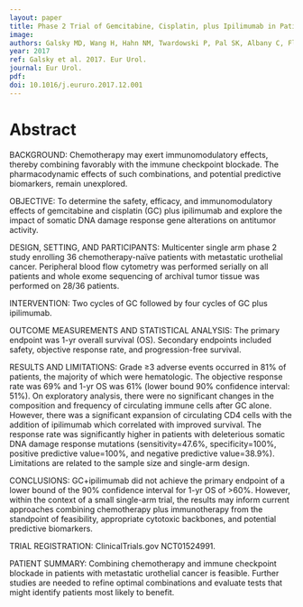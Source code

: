 ```yaml
---
layout: paper
title: Phase 2 Trial of Gemcitabine, Cisplatin, plus Ipilimumab in Patients with Metastatic Urothelial Cancer and Impact of DNA Damage Response Gene Mutations on Outcomes.
image: 
authors: Galsky MD, Wang H, Hahn NM, Twardowski P, Pal SK, Albany C, Fleming MT, Starodub A, Hauke RJ, Yu M, Zhao Q, Sonpavde G, Donovan MJ, Patel VG, Sfakianos JP, Domingo-Domenech J, Oh WK Akers N, Losic B, Gnjatic S, Schadt EE, Chen R, Kim-Schulze S, Bhardwaj N, Uzilov AV.
year: 2017
ref: Galsky et al. 2017. Eur Urol.
journal: Eur Urol.
pdf: 
doi: 10.1016/j.eururo.2017.12.001 
---
```


# Abstract

BACKGROUND: Chemotherapy may exert immunomodulatory effects, thereby combining
favorably with the immune checkpoint blockade. The pharmacodynamic effects of
such combinations, and potential predictive biomarkers, remain unexplored.

OBJECTIVE: To determine the safety, efficacy, and immunomodulatory effects of
gemcitabine and cisplatin (GC) plus ipilimumab and explore the impact of somatic 
DNA damage response gene alterations on antitumor activity.

DESIGN, SETTING, AND PARTICIPANTS: Multicenter single arm phase 2 study enrolling
36 chemotherapy-naïve patients with metastatic urothelial cancer. Peripheral
blood flow cytometry was performed serially on all patients and whole exome
sequencing of archival tumor tissue was performed on 28/36 patients.

INTERVENTION: Two cycles of GC followed by four cycles of GC plus ipilimumab.

OUTCOME MEASUREMENTS AND STATISTICAL ANALYSIS: The primary endpoint was 1-yr
overall survival (OS). Secondary endpoints included safety, objective response
rate, and progression-free survival.

RESULTS AND LIMITATIONS: Grade ≥3 adverse events occurred in 81% of patients, the
majority of which were hematologic. The objective response rate was 69% and 1-yr 
OS was 61% (lower bound 90% confidence interval: 51%). On exploratory analysis,
there were no significant changes in the composition and frequency of circulating
immune cells after GC alone. However, there was a significant expansion of
circulating CD4 cells with the addition of ipilimumab which correlated with
improved survival. The response rate was significantly higher in patients with
deleterious somatic DNA damage response mutations (sensitivity=47.6%,
specificity=100%, positive predictive value=100%, and negative predictive
value=38.9%). Limitations are related to the sample size and single-arm design.

CONCLUSIONS: GC+ipilimumab did not achieve the primary endpoint of a lower bound 
of the 90% confidence interval for 1-yr OS of >60%. However, within the context
of a small single-arm trial, the results may inform current approaches combining 
chemotherapy plus immunotherapy from the standpoint of feasibility, appropriate
cytotoxic backbones, and potential predictive biomarkers.

TRIAL REGISTRATION: ClinicalTrials.gov NCT01524991.

PATIENT SUMMARY: Combining chemotherapy and immune checkpoint blockade in
patients with metastatic urothelial cancer is feasible. Further studies are
needed to refine optimal combinations and evaluate tests that might identify
patients most likely to benefit.